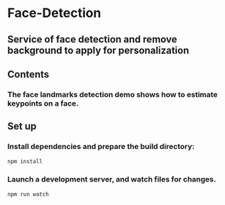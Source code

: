 # Face-Detection
## Service of face detection and remove background to apply for personalization
## Contents
### The face landmarks detection demo shows how to estimate keypoints on a face.
## Set up
### Install dependencies and prepare the build directory:
```sh
npm install
```
### Launch a development server, and watch files for changes.
```sh
npm run watch
```
